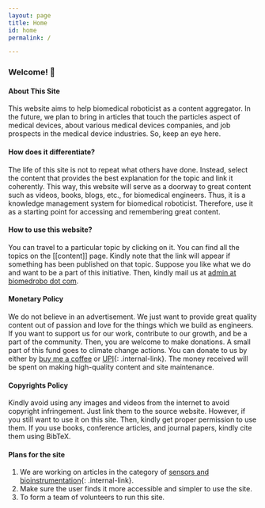 ```yaml
---
layout: page
title: Home
id: home
permalink: /

---
```



### Welcome! 🌱

#### About This Site
This website aims to help biomedical roboticist as a content aggregator. In the future, we plan to bring in articles that touch the particles aspect of medical devices, about various medical devices companies, and job prospects in the medical device industries. So, keep an eye here.


#### How does it differentiate?
The life of this site is not to repeat what others have done. Instead, select the content that provides the best explanation for the topic and link it coherently. This way, this website will serve as a doorway to great content such as videos, books, blogs, etc., for biomedical engineers. Thus, it is a knowledge management system for biomedical roboticist. Therefore, use it as a starting point for accessing and remembering great content.

#### How to use this website?
You can travel to a particular topic by clicking on it. You can find all the topics on the [[content]] page. Kindly note that the link will appear if something has been published on that topic. Suppose you like what we do and want to be a part of this initiative. Then, kindly mail us at [admin at biomedrobo dot com](mailto:admin%20at%20biomedrobo%20dot%20com). 

#### Monetary Policy
We do not believe in an advertisement. We just want to provide great quality content out of passion and love for the things which we build as engineers. If you want to support us for our work, contribute to our growth, and be a part of the community. Then, you are welcome to make donations. A small part of this fund goes to climate change actions. You can donate to us by either by [buy me a coffee](https://www.buymeacoffee.com//biomedRobo) or [UPI](/upi){: .internal-link}. The money received will be spent on making high-quality content and site maintenance.

#### Copyrights Policy
Kindly avoid using any images and videos from the internet to avoid copyright infringement. Just link them to the source website. However, if you still want to use it on this site. Then, kindly get proper permission to use them. If you use books, conference articles, and journal papers, kindly cite them using BibTeX.

#### Plans for the site
1. We are working on articles in the category of [sensors and bioinstrumentation](/content#sensors-and-bioinstrumentation){: .internal-link}.
2. Make sure the user finds it more accessible and simpler to use the site.
3. To form a team of volunteers to run this site. 



<style>
  .wrapper {
    max-width: 46em;
  }
</style>


